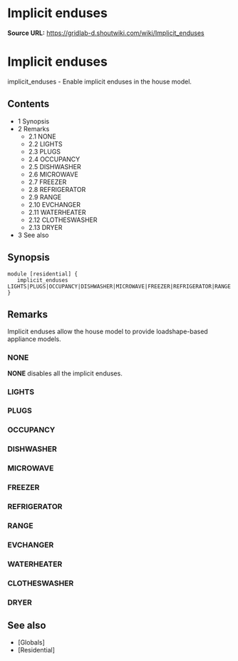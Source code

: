 # Implicit enduses

**Source URL:** https://gridlab-d.shoutwiki.com/wiki/Implicit_enduses
# Implicit enduses

implicit_enduses \- Enable implicit enduses in the house model. 

## Contents

  * 1 Synopsis
  * 2 Remarks
    * 2.1 NONE
    * 2.2 LIGHTS
    * 2.3 PLUGS
    * 2.4 OCCUPANCY
    * 2.5 DISHWASHER
    * 2.6 MICROWAVE
    * 2.7 FREEZER
    * 2.8 REFRIGERATOR
    * 2.9 RANGE
    * 2.10 EVCHANGER
    * 2.11 WATERHEATER
    * 2.12 CLOTHESWASHER
    * 2.13 DRYER
  * 3 See also
## Synopsis
    
    
    module [residential] {
       implicit_enduses LIGHTS|PLUGS|OCCUPANCY|DISHWASHER|MICROWAVE|FREEZER|REFRIGERATOR|RANGE|EVCHARGER|WATERHEATER|CLOTHESWASHER|DRYER;
    }
    

## Remarks

Implicit enduses allow the house model to provide loadshape-based appliance models. 

### NONE

**NONE** disables all the implicit enduses. 

### LIGHTS

### PLUGS

### OCCUPANCY

### DISHWASHER

### MICROWAVE

### FREEZER

### REFRIGERATOR

### RANGE

### EVCHANGER

### WATERHEATER

### CLOTHESWASHER

### DRYER

## See also

  * [Globals]
  * [Residential]

